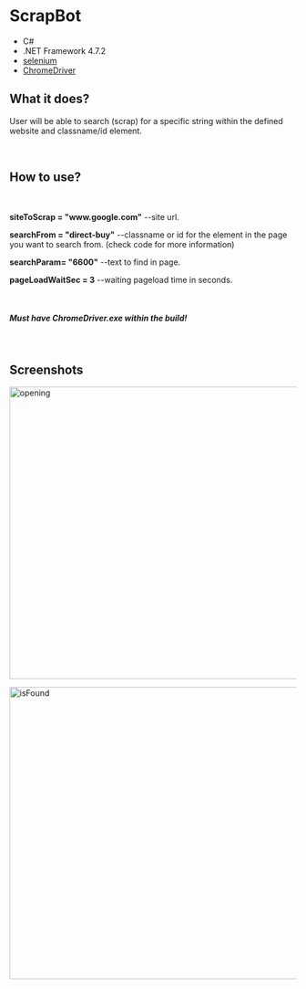 # ScrapBot
<div>
<ul>
	<li>C#</li>
	<li>.NET Framework 4.7.2</li>
	<li><a href="https://www.selenium.dev/documentation/">selenium</a></li>
	<li><a href="https://chromedriver.chromium.org/downloads">ChromeDriver</a></li>
	
</ul>
<div>

<div>
<h2>What it does?</h2>
  <p>User will be able to search (scrap) for a specific string within the defined website and classname/id element.</p>
</div>

<br />
  
<div>
  <h2>How to use?</h2>
  <br />
<p><b>siteToScrap = "www.google.com"</b> --site url.</p>
<p><b>searchFrom = "direct-buy"</b> --classname or id for the element in the page you want to search from. (check code for more information)</p>
<p><b>searchParam= "6600"</b> --text to find in page.</p>
<p><b>pageLoadWaitSec = 3</b> --waiting pageload time in seconds.</p>

<br />
<h5>Must have ChromeDriver.exe within the build!</h5>
</div>

<br />

<div>
<h2>Screenshots</h2>
<p>
<a data-flickr-embed="true" href="https://www.flickr.com/photos/55156353@N07/51669702016/in/dateposted-public/" title="opening"><img src="https://live.staticflickr.com/65535/51669702016_e45cfdeec6_b.jpg" width="979" height="512" alt="opening"></a>
</p>
<p>
<a data-flickr-embed="true" href="https://www.flickr.com/photos/55156353@N07/51668905197/in/dateposted-public/" title="isFound"><img src="https://live.staticflickr.com/65535/51668905197_e62cded6f8_b.jpg" width="979" height="512" alt="isFound"></a>
</p>
</div>

